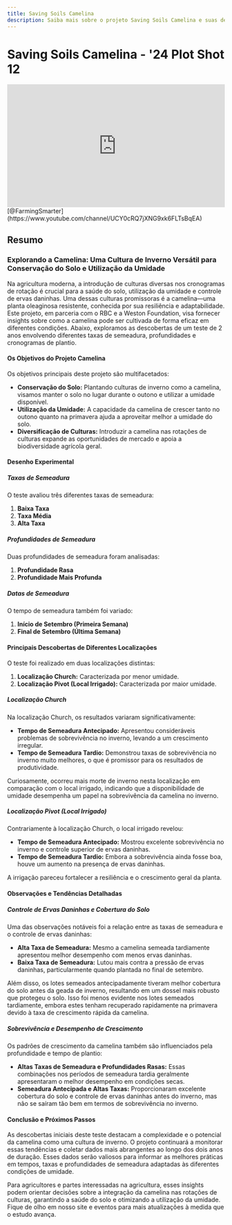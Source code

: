 ```yaml
---
title: Saving Soils Camelina
description: Saiba mais sobre o projeto Saving Soils Camelina e suas descobertas sobre o cultivo de camelina em diferentes condições.
---
```

# Saving Soils Camelina - '24 Plot Shot 12

<div style="position: relative; width: 100%; padding-bottom: 56.25%; height: 0; overflow: hidden;">
    <iframe src="https://www.youtube.com/embed/n-MpoY7XhgY?si=W5KTwrv62yV-ix1u" title="YouTube video player" frameborder="0" allow="accelerometer; autoplay; clipboard-write; encrypted-media; gyroscope; picture-in-picture; web-share" referrerpolicy="strict-origin-when-cross-origin" allowfullscreen style="position: absolute; top: 0; left: 0; width: 100%; height: 100%; border: 0; object-fit: cover;"></iframe>
</div>
[@FarmingSmarter](https://www.youtube.com/channel/UCY0cRQ7jXNG9xk6FLTsBqEA)

## Resumo

### Explorando a Camelina: Uma Cultura de Inverno Versátil para Conservação do Solo e Utilização da Umidade

Na agricultura moderna, a introdução de culturas diversas nos cronogramas de rotação é crucial para a saúde do solo, utilização da umidade e controle de ervas daninhas. Uma dessas culturas promissoras é a camelina—uma planta oleaginosa resistente, conhecida por sua resiliência e adaptabilidade. Este projeto, em parceria com o RBC e a Weston Foundation, visa fornecer insights sobre como a camelina pode ser cultivada de forma eficaz em diferentes condições. Abaixo, exploramos as descobertas de um teste de 2 anos envolvendo diferentes taxas de semeadura, profundidades e cronogramas de plantio.

#### Os Objetivos do Projeto Camelina

Os objetivos principais deste projeto são multifacetados:

- **Conservação do Solo:** Plantando culturas de inverno como a camelina, visamos manter o solo no lugar durante o outono e utilizar a umidade disponível.
- **Utilização da Umidade:** A capacidade da camelina de crescer tanto no outono quanto na primavera ajuda a aproveitar melhor a umidade do solo.
- **Diversificação de Culturas:** Introduzir a camelina nas rotações de culturas expande as oportunidades de mercado e apoia a biodiversidade agrícola geral.

#### Desenho Experimental

##### Taxas de Semeadura

O teste avaliou três diferentes taxas de semeadura:

1. **Baixa Taxa**
2. **Taxa Média**
3. **Alta Taxa**

##### Profundidades de Semeadura

Duas profundidades de semeadura foram analisadas:

1. **Profundidade Rasa**
2. **Profundidade Mais Profunda**

##### Datas de Semeadura

O tempo de semeadura também foi variado:

1. **Início de Setembro (Primeira Semana)**
2. **Final de Setembro (Última Semana)**

#### Principais Descobertas de Diferentes Localizações

O teste foi realizado em duas localizações distintas:

1. **Localização Church:** Caracterizada por menor umidade.
2. **Localização Pivot (Local Irrigado):** Caracterizada por maior umidade.

##### Localização Church

Na localização Church, os resultados variaram significativamente:

- **Tempo de Semeadura Antecipado:** Apresentou consideráveis problemas de sobrevivência no inverno, levando a um crescimento irregular.
- **Tempo de Semeadura Tardio:** Demonstrou taxas de sobrevivência no inverno muito melhores, o que é promissor para os resultados de produtividade.

Curiosamente, ocorreu mais morte de inverno nesta localização em comparação com o local irrigado, indicando que a disponibilidade de umidade desempenha um papel na sobrevivência da camelina no inverno.

##### Localização Pivot (Local Irrigado)

Contrariamente à localização Church, o local irrigado revelou:

- **Tempo de Semeadura Antecipado:** Mostrou excelente sobrevivência no inverno e controle superior de ervas daninhas.
- **Tempo de Semeadura Tardio:** Embora a sobrevivência ainda fosse boa, houve um aumento na presença de ervas daninhas.

A irrigação pareceu fortalecer a resiliência e o crescimento geral da planta.

#### Observações e Tendências Detalhadas

##### Controle de Ervas Daninhas e Cobertura do Solo

Uma das observações notáveis foi a relação entre as taxas de semeadura e o controle de ervas daninhas:

- **Alta Taxa de Semeadura:** Mesmo a camelina semeada tardiamente apresentou melhor desempenho com menos ervas daninhas.
- **Baixa Taxa de Semeadura:** Lutou mais contra a pressão de ervas daninhas, particularmente quando plantada no final de setembro.

Além disso, os lotes semeados antecipadamente tiveram melhor cobertura do solo antes da geada de inverno, resultando em um dossel mais robusto que protegeu o solo. Isso foi menos evidente nos lotes semeados tardiamente, embora estes tenham recuperado rapidamente na primavera devido à taxa de crescimento rápida da camelina.

##### Sobrevivência e Desempenho de Crescimento

Os padrões de crescimento da camelina também são influenciados pela profundidade e tempo de plantio:

- **Altas Taxas de Semeadura e Profundidades Rasas:** Essas combinações nos períodos de semeadura tardia geralmente apresentaram o melhor desempenho em condições secas.
- **Semeadura Antecipada e Altas Taxas:** Proporcionaram excelente cobertura do solo e controle de ervas daninhas antes do inverno, mas não se saíram tão bem em termos de sobrevivência no inverno.

#### Conclusão e Próximos Passos

As descobertas iniciais deste teste destacam a complexidade e o potencial da camelina como uma cultura de inverno. O projeto continuará a monitorar essas tendências e coletar dados mais abrangentes ao longo dos dois anos de duração. Esses dados serão valiosos para informar as melhores práticas em tempos, taxas e profundidades de semeadura adaptadas às diferentes condições de umidade.

Para agricultores e partes interessadas na agricultura, esses insights podem orientar decisões sobre a integração da camelina nas rotações de culturas, garantindo a saúde do solo e otimizando a utilização da umidade. Fique de olho em nosso site e eventos para mais atualizações à medida que o estudo avança.